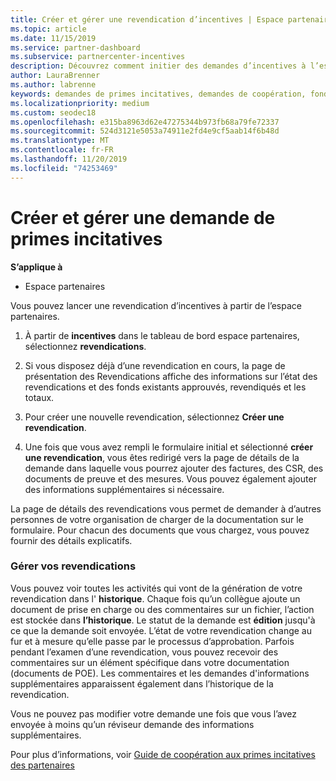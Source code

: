 ```yaml
---
title: Créer et gérer une revendication d’incentives | Espace partenaires
ms.topic: article
ms.date: 11/15/2019
ms.service: partner-dashboard
ms.subservice: partnercenter-incentives
description: Découvrez comment initier des demandes d’incentives à l’espace partenaires. Vous pouvez voir toutes les activités contenues dans la création de votre revendication dans l’historique.
author: LauraBrenner
ms.author: labrenne
keywords: demandes de primes incitatives, demandes de coopération, fonds de coopération
ms.localizationpriority: medium
ms.custom: seodec18
ms.openlocfilehash: e315ba8963d62e47275344b973fb68a79fe72337
ms.sourcegitcommit: 524d3121e5053a74911e2fd4e9cf5aab14f6b48d
ms.translationtype: MT
ms.contentlocale: fr-FR
ms.lasthandoff: 11/20/2019
ms.locfileid: "74253469"
---
```

# <a name="create-and-manage-an-incentives-claim"></a>Créer et gérer une demande de primes incitatives

**S’applique à**
- Espace partenaires

Vous pouvez lancer une revendication d’incentives à partir de l’espace partenaires. 

1. À partir de **incentives** dans le tableau de bord espace partenaires, sélectionnez **revendications**.

2.  Si vous disposez déjà d’une revendication en cours, la page de présentation des Revendications affiche des informations sur l’état des revendications et des fonds existants approuvés, revendiqués et les totaux.

3.  Pour créer une nouvelle revendication, sélectionnez **Créer une revendication**.

4.  Une fois que vous avez rempli le formulaire initial et sélectionné **créer une revendication**, vous êtes redirigé vers la page de détails de la demande dans laquelle vous pourrez ajouter des factures, des CSR, des documents de preuve et des mesures. Vous pouvez également ajouter des informations supplémentaires si nécessaire.

La page de détails des revendications vous permet de demander à d’autres personnes de votre organisation de charger de la documentation sur le formulaire. Pour chacun des documents que vous chargez, vous pouvez fournir des détails explicatifs. 

### <a name="manage-your-claims"></a>Gérer vos revendications

Vous pouvez voir toutes les activités qui vont de la génération de votre revendication dans l' **historique**. Chaque fois qu’un collègue ajoute un document de prise en charge ou des commentaires sur un fichier, l’action est stockée dans **l’historique**. Le statut de la demande est **édition** jusqu'à ce que la demande soit envoyée. L’état de votre revendication change au fur et à mesure qu’elle passe par le processus d’approbation. Parfois pendant l’examen d’une revendication, vous pouvez recevoir des commentaires sur un élément spécifique dans votre documentation (documents de POE). Les commentaires et les demandes d'informations supplémentaires apparaissent également dans l’historique de la revendication. 

Vous ne pouvez pas modifier votre demande une fois que vous l’avez envoyée à moins qu’un réviseur demande des informations supplémentaires.

Pour plus d’informations, voir [Guide de coopération aux primes incitatives des partenaires](https://assets.microsoft.com/coop-guidebook.pdf)
